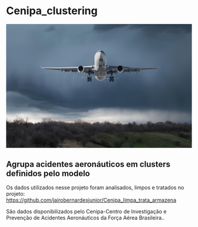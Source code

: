 # Cenipa_clustering 

![Imagem de Aviao](https://github.com/jairobernardesjunior/Cenipa_clustering/blob/main/acidente_mendonca.jpeg)
 
## Agrupa acidentes aeronáuticos em clusters definidos pelo modelo

Os dados utilizados nesse projeto foram analisados, limpos e tratados no projeto:
https://github.com/jairobernardesjunior/Cenipa_limpa_trata_armazena

São dados disponibilizados pelo Cenipa-Centro de Investigação e Prevenção de Acidentes Aeronáuticos da Força Aérea Brasileira..